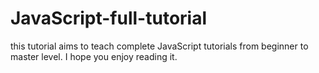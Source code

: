 # JavaScript-full-tutorial
this tutorial aims to teach complete JavaScript tutorials from beginner to master level.  I hope you enjoy reading it.
